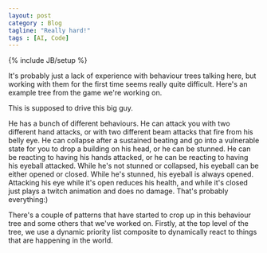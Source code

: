 ```yaml
---
layout: post
category : Blog
tagline: "Really hard!"
tags : [AI, Code]
---
```

{% include JB/setup %}

It's probably just a lack of experience with behaviour trees talking here, but working with them for the first time seems really quite difficult. Here's an example tree from the game we're working on.

This is supposed to drive this big guy.

He has a bunch of different behaviours. He can attack you with two different hand attacks, or with two different beam attacks that fire from his belly eye. He can collapse after a sustained beating and go into a vulnerable state for you to drop a building on his head, or he can be stunned. He can be reacting to having his hands attacked, or he can be reacting to having his eyeball attacked. While he's not stunned or collapsed, his eyeball can be either opened or closed. While he's stunned, his eyeball is always opened. Attacking his eye while it's open reduces his health, and while it's closed just plays a twitch animation and does no damage. That's probably everything:)

There's a couple of patterns that have started to crop up in this behaviour tree and some others that we've worked on. Firstly, at the top level of the tree, we use a dynamic priority list composite to dynamically react to things that are happening in the world. 